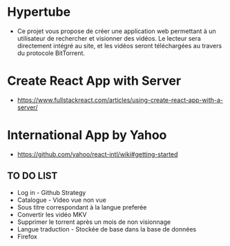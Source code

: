 # Hypertube
* Ce projet vous propose de créer une application web permettant à un utilisateur de rechercher et visionner des vidéos. Le lecteur sera directement intégré au site, et les vidéos seront téléchargées au travers du protocole BitTorrent.

# Create React App with Server
* https://www.fullstackreact.com/articles/using-create-react-app-with-a-server/

# International App by Yahoo
* https://github.com/yahoo/react-intl/wiki#getting-started 

## TO DO LIST
* Log in - Github Strategy
* Catalogue - Video vue non vue
* Sous titre correspondant à la langue preferée 
* Convertir les vidéo MKV
* Supprimer le torrent après un mois de non visionnage
* Langue traduction - Stockée de base dans la base de données
* Firefox